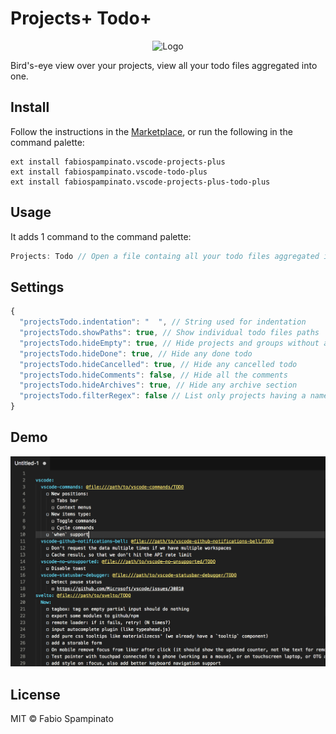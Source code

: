 # Projects+ Todo+

<p align="center">
	<img src="https://raw.githubusercontent.com/fabiospampinato/vscode-projects-plus-todo-plus/master/resources/logo-128x128.png" alt="Logo">
</p>

Bird's-eye view over your projects, view all your todo files aggregated into one.

## Install

Follow the instructions in the [Marketplace](https://marketplace.visualstudio.com/items?itemName=fabiospampinato.vscode-projects-plus-todo-plus), or run the following in the command palette:

```shell
ext install fabiospampinato.vscode-projects-plus
ext install fabiospampinato.vscode-todo-plus
ext install fabiospampinato.vscode-projects-plus-todo-plus
```

## Usage

It adds 1 command to the command palette:

```js
Projects: Todo // Open a file containg all your todo files aggregated into one
```

## Settings

```js
{
  "projectsTodo.indentation": "  ", // String used for indentation
  "projectsTodo.showPaths": true, // Show individual todo files paths
  "projectsTodo.hideEmpty": true, // Hide projects and groups without any todo
  "projectsTodo.hideDone": true, // Hide any done todo
  "projectsTodo.hideCancelled": true, // Hide any cancelled todo
  "projectsTodo.hideComments": false, // Hide all the comments
  "projectsTodo.hideArchives": true, // Hide any archive section
  "projectsTodo.filterRegex": false // List only projects having a name matching this regex
}
```

## Demo

![Demo](resources/demo.png)

## License

MIT © Fabio Spampinato
